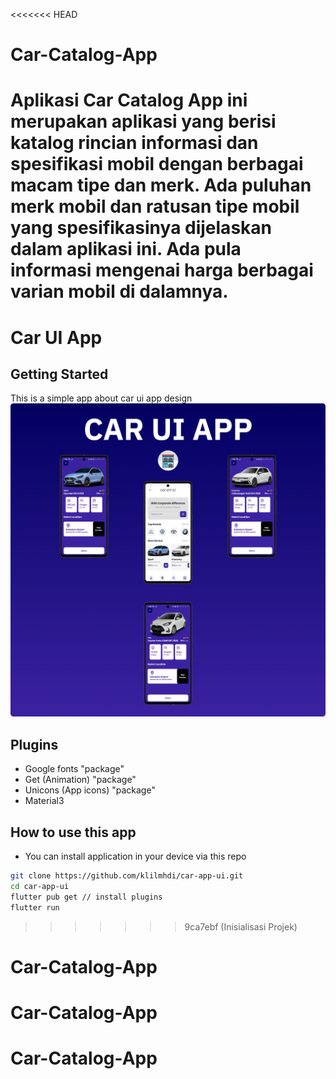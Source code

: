 <<<<<<< HEAD
# Car-Catalog-App
Aplikasi Car Catalog App ini merupakan aplikasi yang berisi katalog rincian informasi dan spesifikasi mobil dengan berbagai macam tipe dan merk. Ada puluhan merk mobil dan ratusan tipe mobil yang spesifikasinya dijelaskan dalam aplikasi ini. Ada pula informasi mengenai harga berbagai varian mobil di dalamnya.
=======
# Car UI App

## Getting Started
This is a simple app about car ui app design
<img src="screenshots/mockup.png">
## Plugins
- Google fonts "package"
- Get (Animation) "package"
- Unicons (App icons) "package"
- Material3

## How to use this app
- You can install application in your device via this repo
```bash
git clone https://github.com/klilmhdi/car-app-ui.git
cd car-app-ui
flutter pub get // install plugins
flutter run
```
>>>>>>> 9ca7ebf (Inisialisasi Projek)
# Car-Catalog-App
# Car-Catalog-App
# Car-Catalog-App
